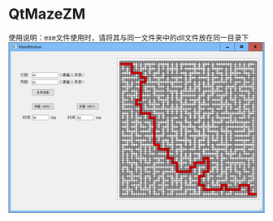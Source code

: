 # QtMazeZM
使用说明：exe文件使用时，请将其与同一文件夹中的dll文件放在同一目录下
![image](https://github.com/mosquitozm100/QtMazeZM/blob/master/example.png)
